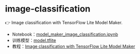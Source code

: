 # image-classification

👉 Image classification with TensorFlow Lite Model Maker.

- Notebook：[model_maker_image_classification.ipynb](https://github.com/fangjian98/OceanSpace/blob/master/projects/image-classification/model_maker_image_classification.ipynb)
- 训练模型：[model.tflite](https://github.com/fangjian98/OceanSpace/blob/master/projects/image-classification/model.tflite)
- 教程：[Image classification with TensorFlow Lite Model Maker](https://tensorflow.google.cn/lite/tutorials/model_maker_image_classification)
